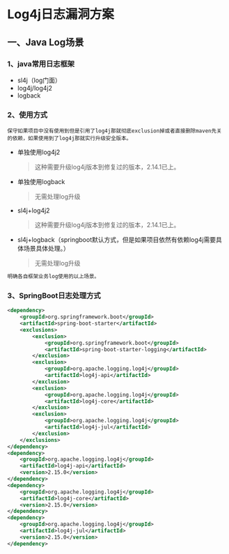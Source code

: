 # Log4j日志漏洞方案

## 一、Java Log场景

### 1、java常用日志框架

- sl4j（log门面）
- log4j/log4j2
- logback

### 2、使用方式

`保守如果项目中没有使用到但是引用了log4j那就彻底exclusion掉或者直接删除maven先关的依赖，如果使用到了log4j那就实行升级安全版本。`

- 单独使用log4j2

  > 这种需要升级log4j版本到修复过的版本，2.14.1已上。

- 单独使用logback

  > 无需处理log升级

- sl4j+log4j2

  > 这种需要升级log4j版本到修复过的版本，2.14.1已上。

- sl4j+logback（springboot默认方式，但是如果项目依然有依赖log4j需要具体场景具体处理。）

  >  无需处理log升级

```tex
明确各自框架业务log使用的以上场景。
```

### 3、SpringBoot日志处理方式

```xml
<dependency>
    <groupId>org.springframework.boot</groupId>
    <artifactId>spring-boot-starter</artifactId>
    <exclusions>
        <exclusion>
            <groupId>org.springframework.boot</groupId>
            <artifactId>spring-boot-starter-logging</artifactId>
        </exclusion>
        <exclusion>
            <groupId>org.apache.logging.log4j</groupId>
            <artifactId>log4j-api</artifactId>
        </exclusion>
        <exclusion>
            <groupId>org.apache.logging.log4j</groupId>
            <artifactId>log4j-core</artifactId>
        </exclusion>
        <exclusion>
            <groupId>org.apache.logging.log4j</groupId>
            <artifactId>log4j-jul</artifactId>
        </exclusion>
    </exclusions>
</dependency>
<dependency>
    <groupId>org.apache.logging.log4j</groupId>
    <artifactId>log4j-api</artifactId>
    <version>2.15.0</version>
</dependency>
<dependency>
    <groupId>org.apache.logging.log4j</groupId>
    <artifactId>log4j-core</artifactId>
    <version>2.15.0</version>
</dependency>
<dependency>
    <groupId>org.apache.logging.log4j</groupId>
    <artifactId>log4j-jul</artifactId>
    <version>2.15.0</version>
</dependency>

```







